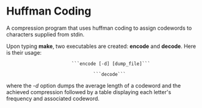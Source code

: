 # Huffman Coding

A compression program that uses huffman coding to assign codewords to characters supplied from stdin.

Upon typing **make**, two executables are created: **encode** and **decode**. Here is their usage:

                            ```encode [-d] [dump_file]```

                                    ```decode```
where the *-d* option dumps the average length of a codeword and the achieved 
compression followed by a table displaying each letter's frequency and associated codeword.

